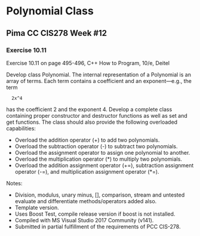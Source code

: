 # Polynomial Class
## Pima CC CIS278 Week #12 
### Exercise 10.11

Exercise 10.11 on page 495-496, C++ How to Program, 10/e, Deitel

Develop class Polynomial. The internal representation of a Polynomial is an array of terms. Each term contains a coefficient and an exponent—e.g., the term
```Text
  2x^4
```
has the coefficient 2 and the exponent 4. Develop a complete class containing proper constructor and destructor functions as well as set and get functions. The class should also provide the following overloaded capabilities:
* Overload the addition operator (+) to add two polynomials.
* Overload the subtraction operator (-) to subtract two polynomials.
* Overload the assignment operator to assign one polynomial to another.
* Overload the multiplication operator (*) to multiply two polynomials.
* Overload the addition assignment operator (+=), subtraction assignment  operator (-=), and multiplication assignment operator (*=).

Notes:
* Division, modulus, unary minus, [], comparison, stream and untested evaluate and differentiate methods/operators added also.
* Template version.
* Uses Boost Test, compile release version if boost is not installed.
* Compiled with MS Visual Studio 2017 Community (v141).
* Submitted in partial fulfillment of the requirements of PCC CIS-278.

